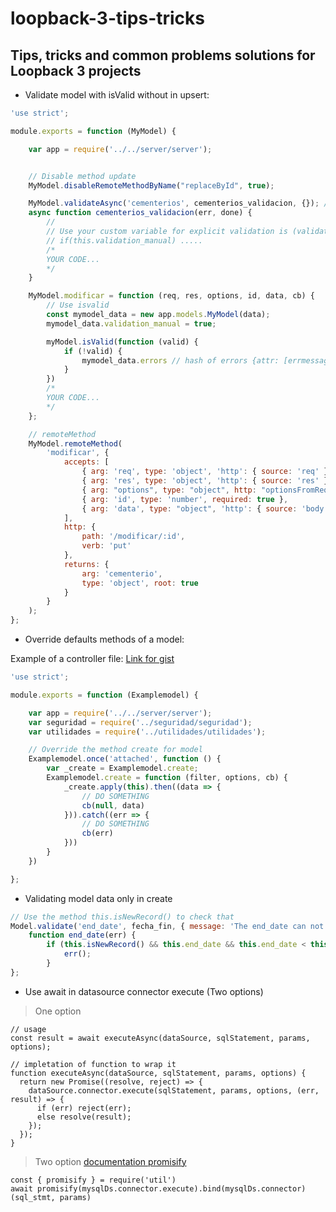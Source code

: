 # loopback-3-tips-tricks
## Tips, tricks and common problems solutions for Loopback 3 projects

* Validate model with isValid without in upsert:

````javascript
'use strict';

module.exports = function (MyModel) {

    var app = require('../../server/server');


    // Disable method update
    MyModel.disableRemoteMethodByName("replaceById", true);

    MyModel.validateAsync('cementerios', cementerios_validacion, {}); // { message: 'No se ha encontrado el patio' }
    async function cementerios_validacion(err, done) {
        //
        // Use your custom variable for explicit validation is (validation_manual) to check if is called explicit 
        // if(this.validation_manual) .....
        /*
        YOUR CODE...
        */
    }

    MyModel.modificar = function (req, res, options, id, data, cb) {
        // Use isvalid
        const mymodel_data = new app.models.MyModel(data);
        mymodel_data.validation_manual = true;

        myModel.isValid(function (valid) {
            if (!valid) {
                mymodel_data.errors // hash of errors {attr: [errmessage, errmessage, ...], attr: ...}
            }
        })
        /*
        YOUR CODE...
        */
    };

    // remoteMethod
    MyModel.remoteMethod(
        'modificar', {
            accepts: [
                { arg: 'req', type: 'object', 'http': { source: 'req' } },
                { arg: 'res', type: 'object', 'http': { source: 'res' } },
                { arg: "options", type: "object", http: "optionsFromRequest" },
                { arg: 'id', type: 'number', required: true },
                { arg: 'data', type: "object", 'http': { source: 'body' } }
            ],
            http: {
                path: '/modificar/:id',
                verb: 'put'
            },
            returns: {
                arg: 'cementerio',
                type: 'object', root: true
            }
        }
    );
};
````


* Override defaults methods of a model:

Example of a controller file: [Link for gist](https://gist.github.com/pookdeveloper/37e249aa0195fd27b63355c515a388f8)

````javascript
'use strict';

module.exports = function (Examplemodel) {

    var app = require('../../server/server');
    var seguridad = require('../seguridad/seguridad');
    var utilidades = require('../utilidades/utilidades');

    // Override the method create for model 
    Examplemodel.once('attached', function () {
        var _create = Examplemodel.create;
        Examplemodel.create = function (filter, options, cb) {
            _create.apply(this).then((data => {
                // DO SOMETHING
                cb(null, data)
            })).catch((err => {
                // DO SOMETHING
                cb(err)
            }))
        }
    })

};
````

*  Validating model data only in create
````javascript
// Use the method this.isNewRecord() to check that
Model.validate('end_date', fecha_fin, { message: 'The end_date can not be less than the start_date' });
    function end_date(err) {
        if (this.isNewRecord() && this.end_date && this.end_date < this.start_date) {
            err();
        }
};
````


*  Use await in datasource connector execute (Two options)
> One option
````
// usage
const result = await executeAsync(dataSource, sqlStatement, params, options);

// impletation of function to wrap it
function executeAsync(dataSource, sqlStatement, params, options) {
  return new Promise((resolve, reject) => {
    dataSource.connector.execute(sqlStatement, params, options, (err, result) => {
      if (err) reject(err);
      else resolve(result);
    });
  });
}
````

> Two option [documentation promisify](https://nodejs.org/dist/latest-v8.x/docs/api/util.html#util_util_promisify_original)
````
const { promisify } = require('util')
await promisify(mysqlDs.connector.execute).bind(mysqlDs.connector)(sql_stmt, params)
````
